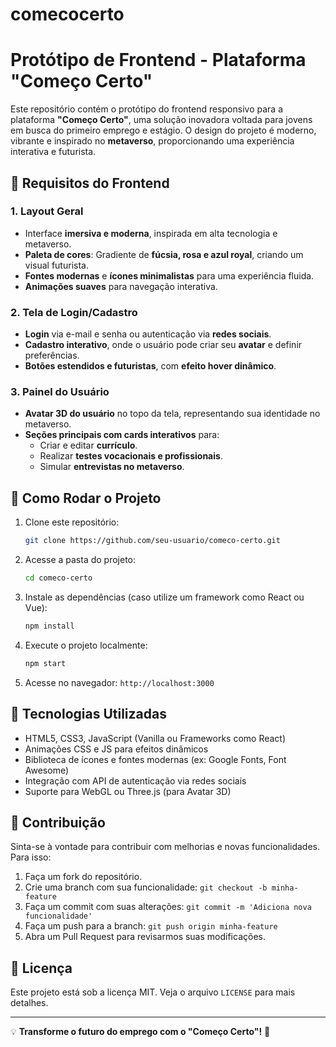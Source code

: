 # comecocerto
# Protótipo de Frontend - Plataforma "Começo Certo"

Este repositório contém o protótipo do frontend responsivo para a plataforma **"Começo Certo"**, uma solução inovadora voltada para jovens em busca do primeiro emprego e estágio. O design do projeto é moderno, vibrante e inspirado no **metaverso**, proporcionando uma experiência interativa e futurista.

## 🎨 Requisitos do Frontend

### 1. Layout Geral
- Interface **imersiva e moderna**, inspirada em alta tecnologia e metaverso.
- **Paleta de cores**: Gradiente de **fúcsia, rosa e azul royal**, criando um visual futurista.
- **Fontes modernas** e **ícones minimalistas** para uma experiência fluida.
- **Animações suaves** para navegação interativa.

### 2. Tela de Login/Cadastro
- **Login** via e-mail e senha ou autenticação via **redes sociais**.
- **Cadastro interativo**, onde o usuário pode criar seu **avatar** e definir preferências.
- **Botões estendidos e futuristas**, com **efeito hover dinâmico**.

### 3. Painel do Usuário
- **Avatar 3D do usuário** no topo da tela, representando sua identidade no metaverso.
- **Seções principais com cards interativos** para:
  - Criar e editar **currículo**.
  - Realizar **testes vocacionais e profissionais**.
  - Simular **entrevistas no metaverso**.

## 🚀 Como Rodar o Projeto

1. Clone este repositório:
   ```bash
   git clone https://github.com/seu-usuario/comeco-certo.git
   ```
2. Acesse a pasta do projeto:
   ```bash
   cd comeco-certo
   ```
3. Instale as dependências (caso utilize um framework como React ou Vue):
   ```bash
   npm install
   ```
4. Execute o projeto localmente:
   ```bash
   npm start
   ```
5. Acesse no navegador: `http://localhost:3000`

## 📌 Tecnologias Utilizadas
- HTML5, CSS3, JavaScript (Vanilla ou Frameworks como React)
- Animações CSS e JS para efeitos dinâmicos
- Biblioteca de ícones e fontes modernas (ex: Google Fonts, Font Awesome)
- Integração com API de autenticação via redes sociais
- Suporte para WebGL ou Three.js (para Avatar 3D)

## 📢 Contribuição
Sinta-se à vontade para contribuir com melhorias e novas funcionalidades. Para isso:
1. Faça um fork do repositório.
2. Crie uma branch com sua funcionalidade: `git checkout -b minha-feature`
3. Faça um commit com suas alterações: `git commit -m 'Adiciona nova funcionalidade'`
4. Faça um push para a branch: `git push origin minha-feature`
5. Abra um Pull Request para revisarmos suas modificações.

## 📄 Licença
Este projeto está sob a licença MIT. Veja o arquivo `LICENSE` para mais detalhes.

---

💡 **Transforme o futuro do emprego com o "Começo Certo"!** 🚀
